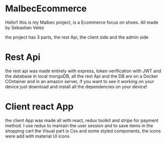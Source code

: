 # MalbecEcommerce 

Hello!! this is my Malbec project, is a Ecommerce focus on shoes. All made by Sebastian Velez

the project has 3 parts, the rest Api, the client side and the admin side

# Rest Api

the rest api was made entirely with express, token verification with JWT and the database in local mongoDB, all the rest Api
and the DB are on a Docker COntainer and in an amazon server, if you want to see it working on your device just download and 
install all the dependencies on your device! 


# Client react App

the client App was made all with react, redux toolkit and stripe for payment method.
I use redux to mantain the user session and to save items in the shopping cart
the Visual part is Css and some styled components, the icons were add with material UI icons


